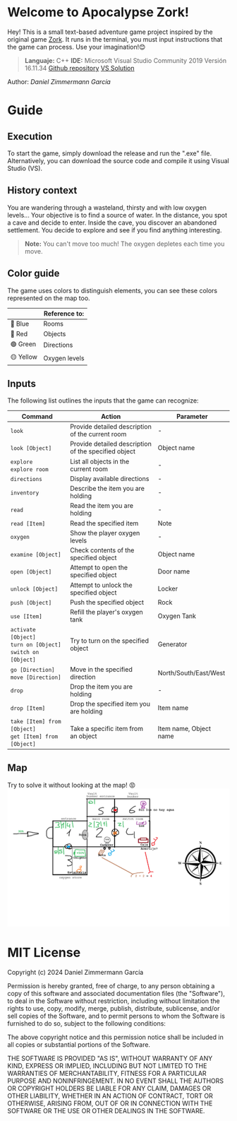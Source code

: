 # Welcome to Apocalypse Zork!

Hey! This is a small text-based adventure game project inspired by the original game [Zork](https://en.wikipedia.org/wiki/Zork). 
It runs in the terminal, you must input instructions that the game can process. 
Use your imagination!😊

> **Languaje:** C++
> **IDE:** Microsoft Visual Studio Community 2019 Versión 16.11.34
> [Github repository](https://github.com/Renutte/ApocalypseZork/tree/main)
> [VS Solution](https://github.com/Renutte/ApocalypseZork/blob/main/Zork/Zork.sln)
 
Author: *Daniel Zimmermann García*

# Guide
## Execution

To start the game, simply download the release and run the ".exe" file.
Alternatively, you can download the source code and compile it using Visual Studio (VS).

## History context
You are wandering through a wasteland, thirsty and with low oxygen levels...
Your objective is to find a source of water.
In the distance, you spot a cave and decide to enter.
Inside the cave, you discover an abandoned settlement.
You decide to explore and see if you find anything interesting.
> **Note:** You can't move too much! The oxygen depletes each time you move.

## Color guide
The game uses colors to distinguish elements, you can see these colors represented on the map too.

|                |Reference to:                 |
|----------------|------------------------------|
|🔵 Blue         |Rooms                          |
|🔴 Red          |Objects                        |
|🟢 Green        |Directions                     |
|🟡 Yellow       |Oxygen levels                  |

## Inputs

The following list outlines the inputs that the game can recognize:

| Command                                                          | Action                                              | Parameter              |
|------------------------------------------------------------------|-----------------------------------------------------|------------------------|
| `look`                                                           | Provide detailed description of the current room    | -                      |
| `look [Object]`                                                  | Provide detailed description of the specified object| Object name            |
| `explore`<br>`explore room`                                      | List all objects in the current room                | -                      |
| `directions`                                                     | Display available directions                        | -                      |
| `inventory`                                                      | Describe the item you are holding                   | -                      |
| `read`                                                           | Read the item you are holding                       | -                      |
| `read [Item]`                                                    | Read the specified item                             | Note                   |
| `oxygen`                                                         | Show the player oxygen levels                       | -                      |
| `examine [Object]`                                               | Check contents of the specified object              | Object name            |
| `open [Object]`                                                  | Attempt to open the specified object                | Door name              |
| `unlock [Object]`                                                | Attempt to unlock the specified object              | Locker                 |
| `push [Object]`                                                  | Push the specified object                           | Rock                   |
| `use [Item]`                                                     | Refill the player's oxygen tank                     | Oxygen Tank            |
| `activate [Object]`<br>`turn on [Object]`<br>`switch on [Object]`| Try to turn on the specified object                 | Generator              |
| `go [Direction]`<br>`move [Direction]`                           | Move in the specified direction                     | North/South/East/West  |
| `drop`                                                           | Drop the item you are holding                       | -                      |
| `drop [Item]`                                                    | Drop the specified item you are holding             | Item name              |
| `take [Item] from [Object]`<br>`get [Item] from [Object]`        | Take a specific item from an object                 | Item name, Object name |

## Map
Try to solve it without looking at the map! 😡
![Ejemplo de imagen](https://raw.githubusercontent.com/Renutte/ApocalypseZork/main/MapIdea.png)

# MIT License

Copyright (c) 2024 Daniel Zimmermann García

Permission is hereby granted, free of charge, to any person obtaining a copy
of this software and associated documentation files (the "Software"), to deal
in the Software without restriction, including without limitation the rights
to use, copy, modify, merge, publish, distribute, sublicense, and/or sell
copies of the Software, and to permit persons to whom the Software is
furnished to do so, subject to the following conditions:

The above copyright notice and this permission notice shall be included in all
copies or substantial portions of the Software.

THE SOFTWARE IS PROVIDED "AS IS", WITHOUT WARRANTY OF ANY KIND, EXPRESS OR
IMPLIED, INCLUDING BUT NOT LIMITED TO THE WARRANTIES OF MERCHANTABILITY,
FITNESS FOR A PARTICULAR PURPOSE AND NONINFRINGEMENT. IN NO EVENT SHALL THE
AUTHORS OR COPYRIGHT HOLDERS BE LIABLE FOR ANY CLAIM, DAMAGES OR OTHER
LIABILITY, WHETHER IN AN ACTION OF CONTRACT, TORT OR OTHERWISE, ARISING FROM,
OUT OF OR IN CONNECTION WITH THE SOFTWARE OR THE USE OR OTHER DEALINGS IN THE
SOFTWARE.